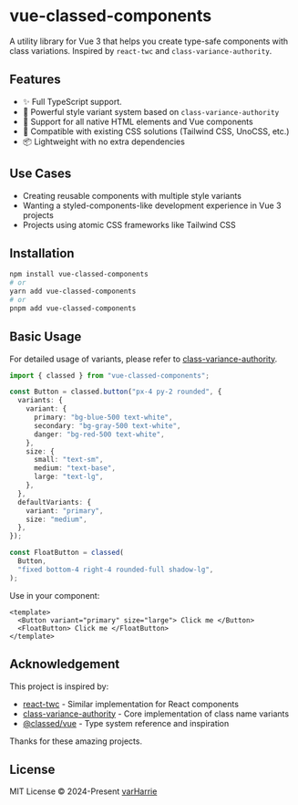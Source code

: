 # vue-classed-components

A utility library for Vue 3 that helps you create type-safe components with class variations. Inspired by `react-twc` and `class-variance-authority`.

## Features

- ✨ Full TypeScript support.
- 🎨 Powerful style variant system based on `class-variance-authority`
- 🔧 Support for all native HTML elements and Vue components
- 🔄 Compatible with existing CSS solutions (Tailwind CSS, UnoCSS, etc.)
- 📦 Lightweight with no extra dependencies

## Use Cases

- Creating reusable components with multiple style variants
- Wanting a styled-components-like development experience in Vue 3 projects
- Projects using atomic CSS frameworks like Tailwind CSS

## Installation

```bash
npm install vue-classed-components
# or
yarn add vue-classed-components
# or
pnpm add vue-classed-components
```

## Basic Usage

For detailed usage of variants, please refer to [class-variance-authority](https://cva.style/docs).

```typescript
import { classed } from "vue-classed-components";

const Button = classed.button("px-4 py-2 rounded", {
  variants: {
    variant: {
      primary: "bg-blue-500 text-white",
      secondary: "bg-gray-500 text-white",
      danger: "bg-red-500 text-white",
    },
    size: {
      small: "text-sm",
      medium: "text-base",
      large: "text-lg",
    },
  },
  defaultVariants: {
    variant: "primary",
    size: "medium",
  },
});

const FloatButton = classed(
  Button,
  "fixed bottom-4 right-4 rounded-full shadow-lg",
);
```

Use in your component:

```vue
<template>
  <Button variant="primary" size="large"> Click me </Button>
  <FloatButton> Click me </FloatButton>
</template>
```

## Acknowledgement

This project is inspired by:

- [react-twc](https://github.com/gregberge/twc) - Similar implementation for React components
- [class-variance-authority](https://github.com/joe-bell/cva) - Core implementation of class name variants
- [@classed/vue](https://github.com/flamrdevs/classed/tree/main/packages/vue) - Type system reference and inspiration

Thanks for these amazing projects.

## License

MIT License © 2024-Present [varHarrie](https://github.com/varHarrie)
